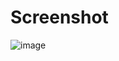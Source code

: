 # Screenshot
![image](https://github.com/1Kxhu/GeometryDash-Position-Changer/assets/115172127/f9af94bf-5cc9-4847-831d-d8fbf1733333)
